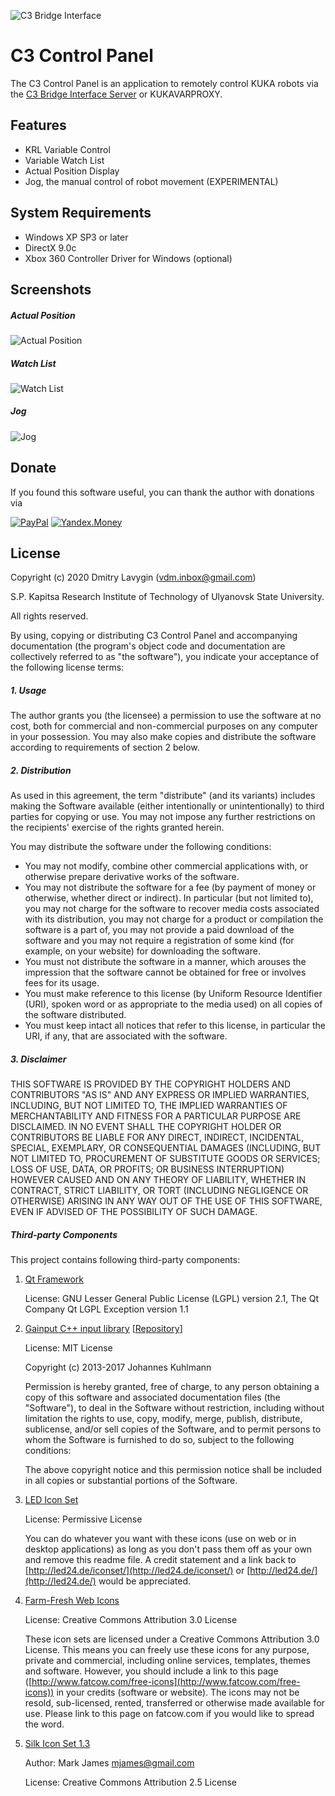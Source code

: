 ![C3 Bridge Interface](https://github.com/ulsu-tech/c3bridge-server/raw/master/artwork/logo.png)
# C3 Control Panel
The C3 Control Panel is an application to remotely control KUKA robots via the [C3 Bridge Interface Server](https://github.com/ulsu-tech/c3bridge-server) or KUKAVARPROXY.

## Features
* KRL Variable Control
* Variable Watch List
* Actual Position Display
* Jog, the manual control of robot movement (EXPERIMENTAL)

## System Requirements
* Windows XP SP3 or later
* DirectX 9.0c
* Xbox 360 Controller Driver for Windows (optional)

## Screenshots
##### Actual Position
![Actual Position](https://github.com/ulsu-tech/c3bridge-client/raw/master/screenshots/actual_position.png)
##### Watch List
![Watch List](https://github.com/ulsu-tech/c3bridge-client/raw/master/screenshots/watch_list.png)
##### Jog
![Jog](https://github.com/ulsu-tech/c3bridge-client/raw/master/screenshots/jog.png)

## Donate
If you found this software useful, you can thank the author with donations via

[![PayPal](https://github.com/ulsu-tech/c3bridge-server/raw/master/artwork/donate.png)](https://www.paypal.com/cgi-bin/webscr?cmd=_donations&business=vdm.inbox@gmail.com&lc=EN&item_name=C3BridgeInterface&no_note=0&currency_code=USD&bn=PP-DonationsBF:btn_donateCC_LG.gif:NonHosted) [![Yandex.Money](https://github.com/ulsu-tech/c3bridge-server/raw/master/artwork/donate_yandex.png)](https://money.yandex.ru/to/4100111653323774)

## License
Copyright (c) 2020 Dmitry Lavygin (vdm.inbox@gmail.com)

S.P. Kapitsa Research Institute of Technology of Ulyanovsk State University.

All rights reserved.

By using, copying or distributing C3 Control Panel and accompanying
documentation (the program's object code and documentation are collectively
referred to as "the software"), you indicate your acceptance of the following
license terms:

##### 1. Usage
The author grants you (the licensee) a permission to use the software at no
cost, both for commercial and non-commercial purposes on any computer in your
possession. You may also make copies and distribute the software according to
requirements of section 2 below.

##### 2. Distribution
As used in this agreement, the term "distribute" (and its variants) includes
making the Software available (either intentionally or unintentionally) to
third parties for copying or use. You may not impose any further restrictions
on the recipients' exercise of the rights granted herein.

You may distribute the software under the following conditions:
- You may not modify, combine other commercial applications with, or
  otherwise prepare derivative works of the software.
- You may not distribute the software for a fee (by payment of money or
  otherwise, whether direct or indirect). In particular (but not limited to),
  you may not charge for the software to recover media costs associated with
  its distribution, you may not charge for a product or compilation the
  software is a part of, you may not provide a paid download of the software
  and you may not require a registration of some kind (for example, on your
  website) for downloading the software.
- You must not distribute the software in a manner, which arouses the
  impression that the software cannot be obtained for free or involves fees
  for its usage.
- You must make reference to this license (by Uniform Resource Identifier
  (URI), spoken word or as appropriate to the media used) on all copies of
  the software distributed.
- You must keep intact all notices that refer to this license, in particular
  the URI, if any, that are associated with the software.

##### 3. Disclaimer
THIS SOFTWARE IS PROVIDED BY THE COPYRIGHT HOLDERS AND CONTRIBUTORS 
"AS IS" AND ANY EXPRESS OR IMPLIED WARRANTIES, INCLUDING, BUT NOT 
LIMITED TO, THE IMPLIED WARRANTIES OF MERCHANTABILITY AND FITNESS FOR
A PARTICULAR PURPOSE ARE DISCLAIMED. IN NO EVENT SHALL THE COPYRIGHT
HOLDER OR CONTRIBUTORS BE LIABLE FOR ANY DIRECT, INDIRECT, INCIDENTAL,
SPECIAL, EXEMPLARY, OR CONSEQUENTIAL DAMAGES (INCLUDING, BUT NOT
LIMITED TO, PROCUREMENT OF SUBSTITUTE GOODS OR SERVICES; LOSS OF USE,
DATA, OR PROFITS; OR BUSINESS INTERRUPTION) HOWEVER CAUSED AND ON ANY
THEORY OF LIABILITY, WHETHER IN CONTRACT, STRICT LIABILITY, OR TORT
(INCLUDING NEGLIGENCE OR OTHERWISE) ARISING IN ANY WAY OUT OF THE USE
OF THIS SOFTWARE, EVEN IF ADVISED OF THE POSSIBILITY OF SUCH DAMAGE.

##### Third-party Components
This project contains following third-party components:

1. [Qt Framework](https://www.qt.io/)
   
   License: GNU Lesser General Public License (LGPL) version 2.1,
            The Qt Company Qt LGPL Exception version 1.1

2. [Gainput C++ input library](http://gainput.johanneskuhlmann.de/) [[Repository](https://github.com/jkuhlmann/gainput)]
   
   License: MIT License
   
   Copyright (c) 2013-2017 Johannes Kuhlmann
   
   Permission is hereby granted, free of charge, to any person obtaining a
   copy of this software and associated documentation files (the "Software"),
   to deal in the Software without restriction, including without limitation
   the rights to use, copy, modify, merge, publish, distribute, sublicense,
   and/or sell copies of the Software, and to permit persons to whom
   the Software is furnished to do so, subject to the following conditions:

   The above copyright notice and this permission notice shall be included
   in all copies or substantial portions of the Software.

3. [LED Icon Set](http://led24.de/iconset)
   
   License: Permissive License
   
   You can do whatever you want with these icons (use on web or in desktop
   applications) as long as you don't pass them off as your own and remove
   this readme file. A credit statement and a link back to
   [http://led24.de/iconset/](http://led24.de/iconset/) or [http://led24.de/](http://led24.de/) would be appreciated.
   
4. [Farm-Fresh Web Icons](http://www.fatcow.com/free-icons)

   License: Creative Commons Attribution 3.0 License
   
   These icon sets are licensed under a Creative Commons Attribution 3.0
   License. This means you can freely use these icons for any purpose,
   private and commercial, including online services, templates, themes and
   software. However, you should include a link to this page
   ([http://www.fatcow.com/free-icons](http://www.fatcow.com/free-icons)) in your credits (software or website).
   The icons may not be resold, sub-licensed, rented, transferred or
   otherwise made available for use. Please link to this page on fatcow.com
   if you would like to spread the word.
   
5. [Silk Icon Set 1.3](http://www.famfamfam.com/lab/icons/silk/)
   
   Author: Mark James <mjames@gmail.com>

   License: Creative Commons Attribution 2.5 License
